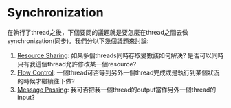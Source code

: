 # Synchronization

在執行了thread之後，下個要問的議題就是要怎麼在thread之間去做synchronization(同步)。我們分以下幾個議題來討論:

1. [Resource Sharing](resource_sharing.md): 如果多個threads同時存取變數該如何解決? 是否可以同時只有我這個thread允許修改某一個resource?
2. [Flow Control](flow_control.md): 一個thread可否等到另外一個thread完成或是執行到某個狀況的時候才繼續往下做?
3. [Message Passing](message_passing.md): 我可否把我一個thread的output當作另外一個thread的input?


